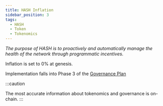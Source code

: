 ```yaml
---
title: HASH Inflation
sidebar_position: 3
tags:
  - HASH
  - Token
  - Tokenomics
---
```


*The purpose of HASH is to proactively and automatically manage the health of the network through programmatic incentives.*

Inflation is set to 0% at genesis. 

Implementation falls into Phase 3 of the [Governance Plan](governance.md)

:::caution

The most accurate information about tokenomics and governance is on-chain. 
:::
